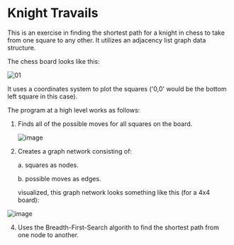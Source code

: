 # Knight Travails

This is an exercise in finding the shortest path for a knight in chess to take from one square to any other. It utilizes an adjacency list graph data structure.

The chess board looks like this:

![01](https://github.com/ethanwhall389/knight-travails/assets/125170834/0e257221-15c4-4127-9d62-a848845f4df8)

It uses a coordinates system to plot the squares ('0,0' would be the bottom left square in this case).

The program at a high level works as follows:
1. Finds all of the possible moves for all squares on the board.

   ![image](https://github.com/ethanwhall389/knight-travails/assets/125170834/70c33e82-39dd-4a31-a3f7-a7addbd9407e)

3. Creates a graph network consisting of:

   a. squares as nodes.

   b. possible moves as edges.

   visualized, this graph network looks something like this (for a 4x4 board):

![image](https://github.com/ethanwhall389/knight-travails/assets/125170834/7c109254-c3d1-4ea4-a4e1-2e85404eb78b)

4. Uses the Breadth-First-Search algorith to find the shortest path from one node to another.

